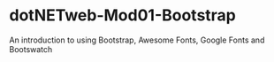 # dotNETweb-Mod01-Bootstrap
An introduction to using Bootstrap, Awesome Fonts, Google Fonts and Bootswatch
